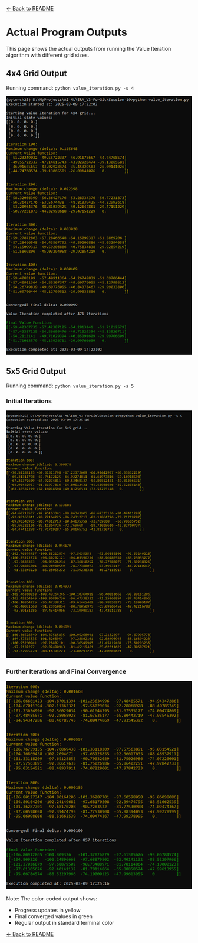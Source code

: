 [← Back to README](README.md)

# Actual Program Outputs

This page shows the actual outputs from running the Value Iteration algorithm with different grid sizes.

## 4x4 Grid Output

Running command: `python value_iteration.py -s 4`

![4x4 Grid Output](output/ouput_scr-1.png)

## 5x5 Grid Output

Running command: `python value_iteration.py -s 5`

### Initial Iterations
![5x5 Grid Initial Output](output/ouput_scr-2.png)

### Further Iterations and Final Convergence
![5x5 Grid Final Output](output/ouput_scr-3.png)

Note: The color-coded output shows:
- Progress updates in yellow
- Final converged values in green
- Regular output in standard terminal color 

[← Back to README](README.md) 